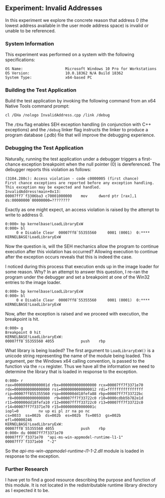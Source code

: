 ## Experiment: Invalid Addresses

In this experiment we explore the concrete reason that address 0 (the lowest address available in the user mode address space) is invalid or unable to be referenced.

### System Information

This experiment was performed on a system with the following specifications:

```
OS Name:                   Microsoft Windows 10 Pro for Workstations
OS Version:                10.0.18362 N/A Build 18362
System Type:               x64-based PC
```

### Building the Test Application

Build the test application by invoking the following command from an x64 Native Tools command prompt:

```
cl /EHa /nologo InvalidAddress.cpp /link /debug
```

The `/EHa` flag enables SEH exception handling (in conjunction with C++ exceptions) and the `/debug` linker flag instructs the linker to produce a program database (.pdb) file that will improve the debugging experience.

### Debugging the Test Application

Naturally, running the test application under a debugger triggers a first-chance exception breakpoint when the null pointer (0) is dereferenced. The debugger reports this violation as follows:

```
(3104.280c): Access violation - code c0000005 (first chance)
First chance exceptions are reported before any exception handling.
This exception may be expected and handled.
InvalidAddress!main+0x13:
00007ff7`f3306ba3 c70001000000    mov     dword ptr [rax],1 ds:00000000`00000000=????????
```

Exactly as one might expect, an access violation is raised by the attempt to write to address 0.

```
0:000> bp kernelbase!LoadLibraryExW
0:000> bl
     0 e Disable Clear  00007ff8`55355560     0001 (0001)  0:**** KERNELBASE!LoadLibraryExW
```

Now the question is, will the SEH mechanics allow the program to continue execution after this violation has occurred? Allowing execution to continue after the exception occurs reveals that this is indeed the case.

I noticed during this process that execution ends up in the image loader for some reason. Why? In an attempt to answer this question, I re-ran the program under the debugger and set a breakpoint at one of the Win32 entries to the image loader.

```
0:000> bp kernelbase!LoadLibraryExW
0:000> bl
     0 e Disable Clear  00007ff8`55355560     0001 (0001)  0:**** KERNELBASE!LoadLibraryExW
```

Now, after the exception is raised and we proceed with execution, the breakpoint is hit.

```
0:000> g
Breakpoint 0 hit
KERNELBASE!LoadLibraryExW:
00007ff8`55355560 4055            push    rbp
```

What library is being loaded? The first argument to `LoadLibraryExW()` is a unicode string representing the name of the module being loaded. This argument, per the Windows x64 calling convention, is passed to the function via the `rcx` register. Thus we have all the information we need to determine the library that is loaded in response to the exception.

```
0:000> r
rax=000000000000001d rbx=0000000000000000 rcx=00007ff7f3371e70
rdx=0000000000000000 rsi=0000000000000012 rdi=ffffffffffffffff
rip=00007ff855355560 rsp=000000dd18fefa88 rbp=00007ff7f33722bc
 r8=0000000000000800  r9=00007ff7f33722c0 r10=0000cdbb5b782e1d
r11=000000dd18fefa10 r12=00007ff7f33722c0 r13=00007ff7f33722c0
r14=00007ff7f3371e70 r15=000000000000001c
iopl=0         nv up ei pl zr na po nc
cs=0033  ss=002b  ds=002b  es=002b  fs=0053  gs=002b             efl=00000246
KERNELBASE!LoadLibraryExW:
00007ff8`55355560 4055            push    rbp
0:000> du 00007ff7f3371e70
00007ff7`f3371e70  "api-ms-win-appmodel-runtime-l1-1"
00007ff7`f3371eb0  "-2"
```

So the _api-ms-win-appmodel-runtime-l1-1-2.dll_ module is loaded in response to the exception.

### Further Research

I have yet to find a good resource describing the purpose and function of this module. It is not located in the redistributable runtime library directory as I expected it to be. 